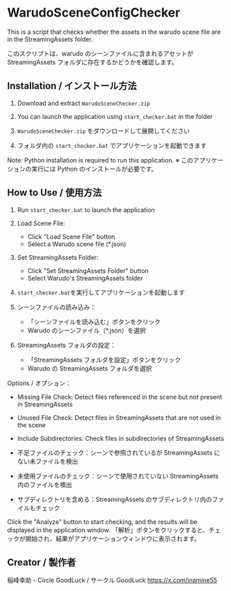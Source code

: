 # WarudoSceneConfigChecker

This is a script that checks whether the assets in the warudo scene file are in the StreamingAssets folder.

このスクリプトは、warudo のシーンファイルに含まれるアセットが StreamingAssets フォルダに存在するかどうかを確認します。

## Installation / インストール方法

1. Download and extract `WarudoSceneChecker.zip`
2. You can launch the application using `start_checker.bat` in the folder

3. `WarudoSceneChecker.zip` をダウンロードして展開してください
4. フォルダ内の `start_checker.bat` でアプリケーションを起動できます

Note: Python installation is required to run this application.
※ このアプリケーションの実行には Python のインストールが必要です。

## How to Use / 使用方法

1. Run `start_checker.bat` to launch the application
2. Load Scene File:
   - Click "Load Scene File" button
   - Select a Warudo scene file (\*.json)
3. Set StreamingAssets Folder:

   - Click "Set StreamingAssets Folder" button
   - Select Warudo's StreamingAssets folder

4. `start_checker.bat`を実行してアプリケーションを起動します
5. シーンファイルの読み込み：
   - 「シーンファイルを読み込む」ボタンをクリック
   - Warudo のシーンファイル（\*.json）を選択
6. StreamingAssets フォルダの設定：
   - 「StreamingAssets フォルダを設定」ボタンをクリック
   - Warudo の StreamingAssets フォルダを選択

Options / オプション：

- Missing File Check: Detect files referenced in the scene but not present in StreamingAssets
- Unused File Check: Detect files in StreamingAssets that are not used in the scene
- Include Subdirectories: Check files in subdirectories of StreamingAssets

- 不足ファイルのチェック：シーンで参照されているが StreamingAssets にない未ファイルを検出
- 未使用ファイルのチェック：シーンで使用されていない StreamingAssets 内のファイルを検出
- サブディレクトリを含める：StreamingAssets のサブディレクトリ内のファイルもチェック

Click the "Analyze" button to start checking, and the results will be displayed in the application window.
「解析」ボタンをクリックすると、チェックが開始され、結果がアプリケーションウィンドウに表示されます。

## Creator / 製作者

稲峰幸助 - Circle GoodLuck / サークル GoodLuck
https://x.com/inamine55
